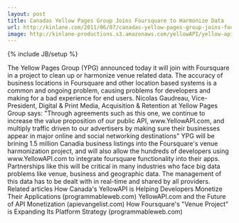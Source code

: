 ```yaml
---
layout: post
title: Canadas Yellow Pages Group Joins Foursquare to Harmonize Data
url: http://kinlane.com/2011/06/07/canadas-yellow-pages-group-joins-foursquare-to-harmonize-data/
image: http://kinlane-productions.s3.amazonaws.com/yellowAPI/yellow-api.jpg
---
```

{% include JB/setup %}
<p>
     The Yellow Pages Group (YPG) announced today it will join with Foursquare in a project to clean up or harmonize venue related data. The accuracy of business locations in Foursquare and other location based systems is a common and ongoing problem, causing problems for developers and making for a bad experience for end users. Nicolas Gaudreau, Vice-President, Digital &amp; Print Media, Acquisition &amp; Retention at Yellow Pages Group says: "Through agreements such as this one, we continue to increase the value proposition of our public API, www.YellowAPI.com, and multiply traffic driven to our advertisers by making sure their businesses appear in major online and social networking destinations" YPG will be brining 1.5 million Canadia business listings into the Foursquare's venue harmonization project, and will also allow the hundreds of developers using www.YellowAPI.com to integrate foursquare functionality into their apps. Partnerships like this will be critical in many industries who face big data problems like venue, business and geographic data. The management of this data has to be dealt with in real-time and shared by all providers. Related articles How Canada's YellowAPI is Helping Developers Monetize Their Applications (programmableweb.com) YellowAPI.com and the Future of API Monetization (apievangelist.com) How Foursquare's "Venue Project" is Expanding Its Platform Strategy (programmableweb.com)
</p>